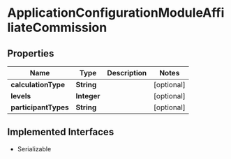 

# ApplicationConfigurationModuleAffiliateCommission


## Properties

| Name | Type | Description | Notes |
|------------ | ------------- | ------------- | -------------|
|**calculationType** | **String** |  |  [optional] |
|**levels** | **Integer** |  |  [optional] |
|**participantTypes** | **String** |  |  [optional] |


## Implemented Interfaces

* Serializable

